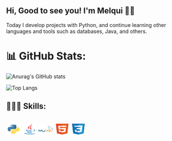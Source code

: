## Hi, Good to see you! I'm Melqui 👊🏽
Today I develop projects with Python, and continue learning other languages ​​and tools such as databases, Java, and others.

# 📊 GitHub Stats:
![Anurag's GitHub stats](https://github-readme-stats.vercel.app/api?username=santosmelqui&show_icons=true&theme=tokyonight)

![Top Langs](https://github-readme-stats.vercel.app/api/top-langs/?username=santosmelqui&langs_count=8&theme=tokyonight)

## 🏃🏽‍♂️ Skills:
<div style="display: inline_block"><br>
  <img align="center" alt="Rafa-Python" height="30" width="40" src="https://raw.githubusercontent.com/devicons/devicon/master/icons/python/python-original.svg">
   <img align="center" alt="Rafa-Python" height="30" width="40" src="https://raw.githubusercontent.com/devicons/devicon/6910f0503efdd315c8f9b858234310c06e04d9c0/icons/java/java-original.svg">
  <img align="center" alt="Rafa-Python" height="30" width="40" src="https://raw.githubusercontent.com/devicons/devicon/6910f0503efdd315c8f9b858234310c06e04d9c0/icons/mysql/mysql-original-wordmark.svg">
  <img align="center" alt="Rafa-HTML" height="30" width="40" src="https://raw.githubusercontent.com/devicons/devicon/master/icons/html5/html5-original.svg">
  <img align="center" alt="Rafa-CSS" height="30" width="40" src="https://raw.githubusercontent.com/devicons/devicon/master/icons/css3/css3-original.svg">
</div>

